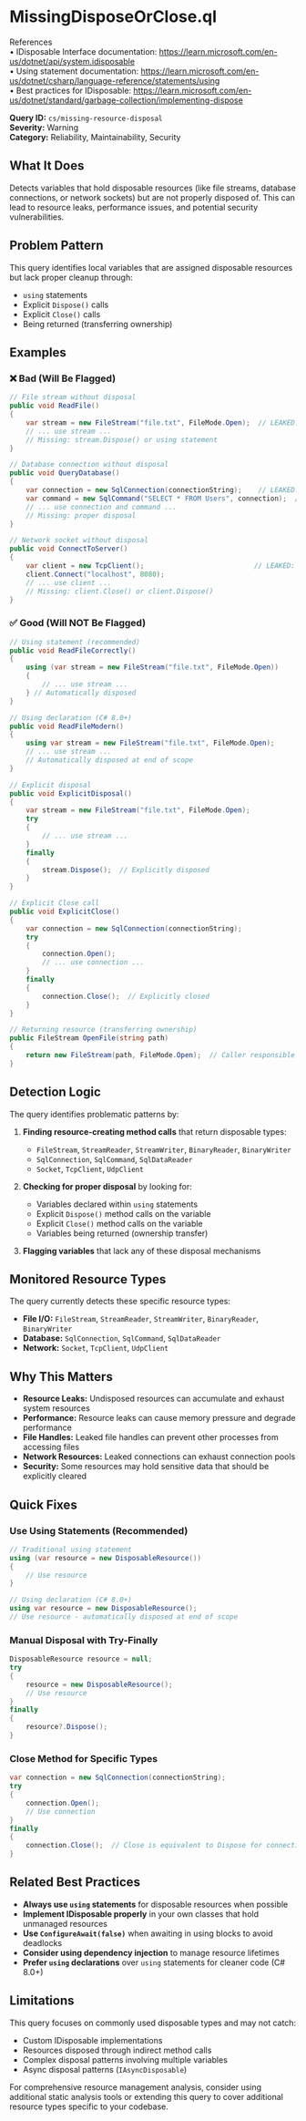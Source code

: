 # MissingDisposeOrClose.ql

References  
• IDisposable Interface documentation: https://learn.microsoft.com/en-us/dotnet/api/system.idisposable  
• Using statement documentation: https://learn.microsoft.com/en-us/dotnet/csharp/language-reference/statements/using  
• Best practices for IDisposable: https://learn.microsoft.com/en-us/dotnet/standard/garbage-collection/implementing-dispose  

**Query ID:** `cs/missing-resource-disposal`  
**Severity:** Warning  
**Category:** Reliability, Maintainability, Security

## What It Does

Detects variables that hold disposable resources (like file streams, database connections, or network sockets) but are not properly disposed of. This can lead to resource leaks, performance issues, and potential security vulnerabilities.

## Problem Pattern

This query identifies local variables that are assigned disposable resources but lack proper cleanup through:
- `using` statements
- Explicit `Dispose()` calls  
- Explicit `Close()` calls
- Being returned (transferring ownership)

## Examples

### ❌ **Bad (Will Be Flagged)**

```csharp
// File stream without disposal
public void ReadFile()
{
    var stream = new FileStream("file.txt", FileMode.Open);  // LEAKED: Not disposed
    // ... use stream ...
    // Missing: stream.Dispose() or using statement
}

// Database connection without disposal
public void QueryDatabase()
{
    var connection = new SqlConnection(connectionString);    // LEAKED: Not disposed
    var command = new SqlCommand("SELECT * FROM Users", connection);  // LEAKED: Not disposed
    // ... use connection and command ...
    // Missing: proper disposal
}

// Network socket without disposal
public void ConnectToServer()
{
    var client = new TcpClient();                           // LEAKED: Not disposed
    client.Connect("localhost", 8080);
    // ... use client ...
    // Missing: client.Close() or client.Dispose()
}
```

### ✅ **Good (Will NOT Be Flagged)**

```csharp
// Using statement (recommended)
public void ReadFileCorrectly()
{
    using (var stream = new FileStream("file.txt", FileMode.Open))
    {
        // ... use stream ...
    } // Automatically disposed
}

// Using declaration (C# 8.0+)
public void ReadFileModern()
{
    using var stream = new FileStream("file.txt", FileMode.Open);
    // ... use stream ...
    // Automatically disposed at end of scope
}

// Explicit disposal
public void ExplicitDisposal()
{
    var stream = new FileStream("file.txt", FileMode.Open);
    try
    {
        // ... use stream ...
    }
    finally
    {
        stream.Dispose();  // Explicitly disposed
    }
}

// Explicit Close call
public void ExplicitClose()
{
    var connection = new SqlConnection(connectionString);
    try
    {
        connection.Open();
        // ... use connection ...
    }
    finally
    {
        connection.Close();  // Explicitly closed
    }
}

// Returning resource (transferring ownership)
public FileStream OpenFile(string path)
{
    return new FileStream(path, FileMode.Open);  // Caller responsible for disposal
}
```

## Detection Logic

The query identifies problematic patterns by:

1. **Finding resource-creating method calls** that return disposable types:
   - `FileStream`, `StreamReader`, `StreamWriter`, `BinaryReader`, `BinaryWriter`
   - `SqlConnection`, `SqlCommand`, `SqlDataReader`
   - `Socket`, `TcpClient`, `UdpClient`

2. **Checking for proper disposal** by looking for:
   - Variables declared within `using` statements
   - Explicit `Dispose()` method calls on the variable
   - Explicit `Close()` method calls on the variable
   - Variables being returned (ownership transfer)

3. **Flagging variables** that lack any of these disposal mechanisms

## Monitored Resource Types

The query currently detects these specific resource types:
- **File I/O:** `FileStream`, `StreamReader`, `StreamWriter`, `BinaryReader`, `BinaryWriter`
- **Database:** `SqlConnection`, `SqlCommand`, `SqlDataReader`
- **Network:** `Socket`, `TcpClient`, `UdpClient`

## Why This Matters

- **Resource Leaks:** Undisposed resources can accumulate and exhaust system resources
- **Performance:** Resource leaks can cause memory pressure and degrade performance
- **File Handles:** Leaked file handles can prevent other processes from accessing files
- **Network Resources:** Leaked connections can exhaust connection pools
- **Security:** Some resources may hold sensitive data that should be explicitly cleared

## Quick Fixes

### Use Using Statements (Recommended)
```csharp
// Traditional using statement
using (var resource = new DisposableResource())
{
    // Use resource
}

// Using declaration (C# 8.0+)
using var resource = new DisposableResource();
// Use resource - automatically disposed at end of scope
```

### Manual Disposal with Try-Finally
```csharp
DisposableResource resource = null;
try
{
    resource = new DisposableResource();
    // Use resource
}
finally
{
    resource?.Dispose();
}
```

### Close Method for Specific Types
```csharp
var connection = new SqlConnection(connectionString);
try
{
    connection.Open();
    // Use connection
}
finally
{
    connection.Close();  // Close is equivalent to Dispose for connections
}
```

## Related Best Practices

- **Always use `using` statements** for disposable resources when possible
- **Implement IDisposable properly** in your own classes that hold unmanaged resources
- **Use `ConfigureAwait(false)`** when awaiting in using blocks to avoid deadlocks
- **Consider using dependency injection** to manage resource lifetimes
- **Prefer `using` declarations** over `using` statements for cleaner code (C# 8.0+)

## Limitations

This query focuses on commonly used disposable types and may not catch:
- Custom IDisposable implementations
- Resources disposed through indirect method calls
- Complex disposal patterns involving multiple variables
- Async disposal patterns (`IAsyncDisposable`)

For comprehensive resource management analysis, consider using additional static analysis tools or extending this query to cover additional resource types specific to your codebase.
